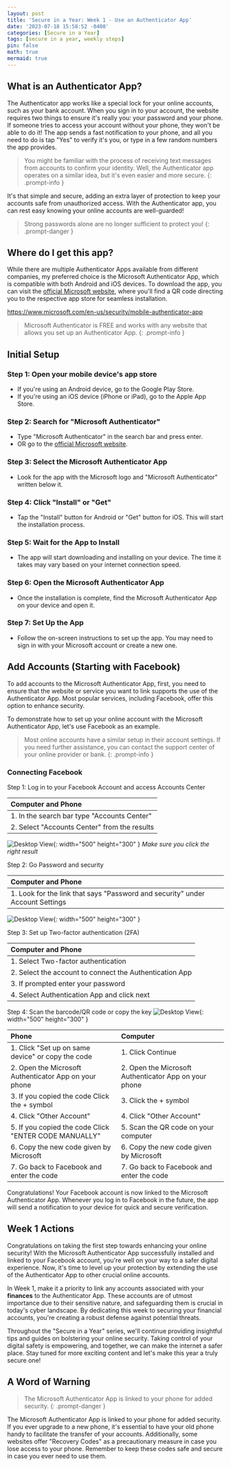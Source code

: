```yaml
---
layout: post
title: 'Secure in a Year: Week 1 - Use an Authenticator App'
date: '2023-07-18 15:58:52 -0400'
categories: [Secure in a Year]
tags: [secure in a year, weekly steps]
pin: false
math: true
mermaid: true
---
```

## What is an Authenticator App?
The Authenticator app works like a special lock for your online accounts, such as your bank account. When you sign in to your account, the website requires two things to ensure it's really you: your password and your phone. If someone tries to access your account without your phone, they won't be able to do it! The app sends a fast notification to your phone, and all you need to do is tap "Yes" to verify it's you, or type in a few random numbers the app provides. 

> You might be familiar with the process of receiving text messages from accounts to confirm your identity. Well, the Authenticator app operates on a similar idea, but it's even easier and more secure.
{: .prompt-info }

It's that simple and secure, adding an extra layer of protection to keep your accounts safe from unauthorized access. With the Authenticator app, you can rest easy knowing your online accounts are well-guarded!

> Strong passwords alone are no longer sufficient to protect you!
{: .prompt-danger }

## Where do I get this app?
While there are multiple Authenticator Apps available from different companies, my preferred choice is the Microsoft Authenticator App, which is compatible with both Android and iOS devices. To download the app, you can visit the <a target="_blank" href="https://www.microsoft.com/en-us/security/mobile-authenticator-app">official Microsoft website</a>, where you'll find a QR code directing you to the respective app store for seamless installation.

<https://www.microsoft.com/en-us/security/mobile-authenticator-app>

> Microsoft Authenticator is FREE and works with any website that allows you set up an Authenticator App.
{: .prompt-info }

## Initial Setup
### Step 1: Open your mobile device's app store
- If you're using an Android device, go to the Google Play Store.
- If you're using an iOS device (iPhone or iPad), go to the Apple App Store.

### Step 2: Search for "Microsoft Authenticator"

- Type "Microsoft Authenticator" in the search bar and press enter.
- OR go to the <a target="_blank" href="https://www.microsoft.com/en-us/security/mobile-authenticator-app">official Microsoft website</a>.

### Step 3: Select the Microsoft Authenticator App
- Look for the app with the Microsoft logo and "Microsoft Authenticator" written below it.

### Step 4: Click "Install" or "Get"
- Tap the "Install" button for Android or "Get" button for iOS. This will start the installation process.

### Step 5: Wait for the App to Install
- The app will start downloading and installing on your device. The time it takes may vary based on your internet connection speed.

### Step 6: Open the Microsoft Authenticator App
- Once the installation is complete, find the Microsoft Authenticator App on your device and open it.

### Step 7: Set Up the App
- Follow the on-screen instructions to set up the app. You may need to sign in with your Microsoft account or create a new one.

## Add Accounts (Starting with Facebook)
To add accounts to the Microsoft Authenticator App, first, you need to ensure that the website or service you want to link supports the use of the Authenticator App. Most popular services, including Facebook, offer this option to enhance security.

To demonstrate how to set up your online account with the Microsoft Authenticator App, let's use Facebook as an example.

 > Most online accounts have a similar setup in their account settings. If you need further assistance, you can contact the support center of your online provider or bank.
{: .prompt-info }
### Connecting Facebook
Step 1: Log in to your Facebook Account and access Accounts Center

| Computer and Phone                  
|:-----------------------------|
| 1. In the search bar type "Accounts Center" | 
| 2. Select "Accounts Center" from the results | 

![Desktop View](/images/Account-Center-Image.png){: width="500" height="300" }
_Make sure you click the right result_

Step 2: Go Password and security

| Computer and Phone                  
|:-----------------------------|
| 1. Look for the link that says "Password and security" under Account Settings

![Desktop View](/images/SIY-Week1-PasswordandSec-Image.png){: width="500" height="300" }

Step 3: Set up Two-factor authentication (2FA)

| Computer and Phone                  
|:-----------------------------|
| 1. Select Two-factor authentication |
| 2. Select the account to connect the Authentication App |
| 3. If prompted enter your password |
| 4. Select Authentication App and click next |

Step 4: Scan the barcode/QR code or copy the key
![Desktop View](/images/SIY-Week1-ConnectApp-Image.png){: width="500" height="300" }

| Phone | Computer   |               
|:-----------------------------|:-----------------------------|
| 1. Click "Set up on same device" or copy the code| 1. Click Continue |
| 2. Open the Microsoft Authenticator App on your phone| 2. Open the Microsoft Authenticator App on your phone |
| 3. If you copied the code Click the + symbol | 3. Click the + symbol | 
|4. Click "Other Account" |  4. Click "Other Account"  | 
| 5. If you copied the code Click "ENTER CODE MANUALLY"| 5. Scan the QR code on your computer | 
|6. Copy the new code given by Microsoft |  6. Copy the new code given by Microsoft | 
| 7. Go back to Facebook and enter the code | 7. Go back to Facebook and enter the code | 

Congratulations! Your Facebook account is now linked to the Microsoft Authenticator App. Whenever you log in to Facebook in the future, the app will send a notification to your device for quick and secure verification.

## Week 1 Actions
Congratulations on taking the first step towards enhancing your online security! With the Microsoft Authenticator App successfully installed and linked to your Facebook account, you're well on your way to a safer digital experience. Now, it's time to level up your protection by extending the use of the Authenticator App to other crucial online accounts.

In Week 1, make it a priority to link any accounts associated with your **finances** to the Authenticator App. These accounts are of utmost importance due to their sensitive nature, and safeguarding them is crucial in today's cyber landscape. By dedicating this week to securing your financial accounts, you're creating a robust defense against potential threats.

Throughout the "Secure in a Year" series, we'll continue providing insightful tips and guides on bolstering your online security. Taking control of your digital safety is empowering, and together, we can make the internet a safer place. Stay tuned for more exciting content and let's make this year a truly secure one!

## A Word of Warning

> The Microsoft Authenticator App is linked to your phone for added security.
{: .prompt-danger }

The Microsoft Authenticator App is linked to your phone for added security. If you ever upgrade to a new phone, it's essential to have your old phone handy to facilitate the transfer of your accounts. Additionally, some websites offer "Recovery Codes" as a precautionary measure in case you lose access to your phone. Remember to keep these codes safe and secure in case you ever need to use them.

